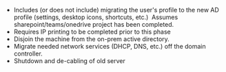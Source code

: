 - Includes (or does not include) migrating the user's profile to the new AD profile (settings, desktop icons, shortcuts, etc.)  Assumes sharepoint/teams/onedrive project has been completed. 
- Requires IP printing to be completed prior to this phase
- Disjoin the machine from the on-prem active directory.
- Migrate needed network services (DHCP, DNS, etc.) off the domain controller.
- Shutdown and de-cabling of old server